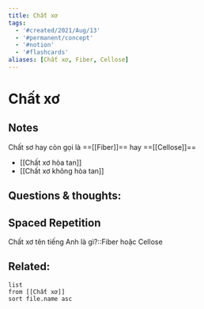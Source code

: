 ```yaml
---
title: Chất xơ
tags:
  - '#created/2021/Aug/13'
  - '#permanent/concept'
  - '#notion'
  - '#flashcards'
aliases: [Chất xơ, Fiber, Cellose]
---
```

# Chất xơ

## Notes
Chất sơ hay còn gọi là ==[[Fiber]]== hay ==[[Cellose]]==
- [[Chất xơ hòa tan]]
- [[Chất xơ không hòa tan]]
<!--SR:!2021-09-14,18,250!2021-09-15,19,250-->

## Questions & thoughts:


## Spaced Repetition
Chất xơ tên tiếng Anh là gì?::Fiber hoặc Cellose
<!--SR:!2021-09-16,20,250-->

## Related:
```dataview
list
from [[Chất xơ]]
sort file.name asc
```


